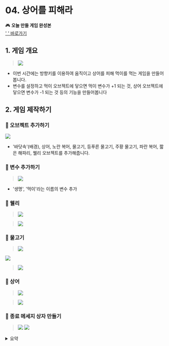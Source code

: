 # 04. 상어를 피해라 


  

🎮  **오늘 만들 게임 완성본**   
[' ' 바로가기]() 


## 1. 게임 개요
>![](img/04_상어를피해라/4_10.png)
- 이번 시간에는 방향키를 이용하여 움직이고 상어를 피해 먹이를 먹는 게임을 만들어봅니다.
- 변수를 설정하고 먹이 오브젝트에 닿으면 먹이 변수가 +1 되는 것, 상어 오브젝트에 닿으면 변수가 -1 되는 것 등의 기능을 만들어봅니다



## 2. 게임 제작하기

### 🧩 오브젝트 추가하기
![](img/04_상어를피해라/4_11.png)
- '바닷속'(배경), 상어, 노란 복어, 물고기, 등푸른 물고기, 주황 물고기, 파란 복어, 짧은 해파리, 웰리 오브젝트를 추가해줍니다. 

### 🧩 변수 추가하기
> ![](img/04_상어를피해라/4_12.png)
- '생명', '먹이'라는 이름의 변수 추가 

### 🧩 웰리 
> ![](img/04_상어를피해라/4_웰리.png)   

> ![](img/04_상어를피해라/4_13.png)


### 🧩 물고기 
> ![](img/04_상어를피해라/4_물고기.png)

 ![](img/04_상어를피해라/4_14.png)

> ![](img/04_상어를피해라/4_15.png)

### 🧩 상어 
> ![](img/04_상어를피해라/4_상어.png)

> ![](img/04_상어를피해라/4_16.png)




### 🧩 종료 메세지 상자 만들기 
> ![](img/04_상어를피해라/4_글상자.png)
> ![](img/04_상어를피해라/4_17.png)


<details>
<summary> 요약 </summary>
</details>